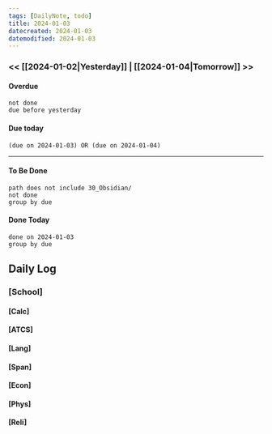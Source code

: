 ```yaml
---
tags: [DailyNote, todo]
title: 2024-01-03
datecreated: 2024-01-03
datemodified: 2024-01-03
---
```


### << [[2024-01-02|Yesterday]] | [[2024-01-04|Tomorrow]] >>

#### Overdue
```tasks
not done
due before yesterday
```
#### Due today

```tasks
(due on 2024-01-03) OR (due on 2024-01-04) 

```
---
#### To Be Done

```tasks
path does not include 30_Obsidian/
not done
group by due
```

#### Done Today

```tasks
done on 2024-01-03
group by due
```

## Daily Log

### [School]

#### [Calc]

#### [ATCS]

#### [Lang]

#### [Span]

#### [Econ]

#### [Phys]

#### [Reli]